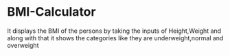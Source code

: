 # BMI-Calculator

It displays the BMI of the persons by taking the inputs of Height,Weight and along with that it shows the categories like they are underweight,normal and overweight

